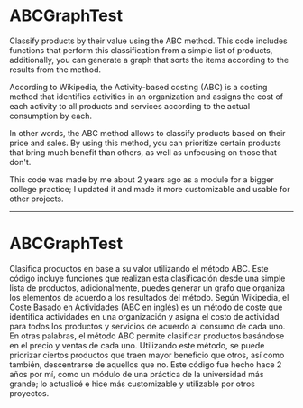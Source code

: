 # ABCGraphTest
Classify products by their value using the ABC method.
This code includes functions that perform this classification from a simple list of products, additionally, you can generate a graph that sorts the items according to the results from the method.

According to Wikipedia, the Activity-based costing (ABC) is a costing method that identifies activities in an organization and assigns the cost of each activity to all products and services according to the actual consumption by each.

In other words, the ABC method allows to classify products based on their price and sales. By using this method, you can prioritize certain products that bring much benefit than others, as well as unfocusing on those that don't.

This code was made by me about 2 years ago as a module for a bigger college practice; I updated it and made it more customizable and usable for other projects.

----------------------------------------------------------------
# ABCGraphTest
Clasifica productos en base a su valor utilizando el método ABC.
Este código incluye funciones que realizan esta clasificación desde una simple lista de productos, adicionalmente, puedes generar un grafo que organiza los elementos de acuerdo a los resultados del método.
Según Wikipedia, el Coste Basado en Actividades (ABC en inglés) es un método de coste que identifica actividades en una organización y asigna el costo de actividad para todos los productos y servicios de acuerdo al consumo de cada uno.
En otras palabras, el método ABC permite clasificar productos basándose en el precio y ventas de cada uno. Utilizando este método, se puede priorizar ciertos productos que traen mayor beneficio que otros, así como también, descentrarse de aquellos que no.
Este código fue hecho hace 2 años por mí, como un módulo de una práctica de la universidad más grande; lo actualicé e hice más customizable y utilizable por otros proyectos.
